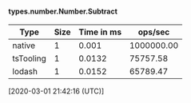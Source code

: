 #### types.number.Number.Subtract

| Type | Size       | Time in ms | ops/sec |
|------|------------|------------|---------|
| native | 1 | 0.001 | 1000000.00 |
| tsTooling | 1 | 0.0132 | 75757.58 |
| lodash | 1 | 0.0152 | 65789.47 |

[2020-03-01 21:42:16 (UTC)]
